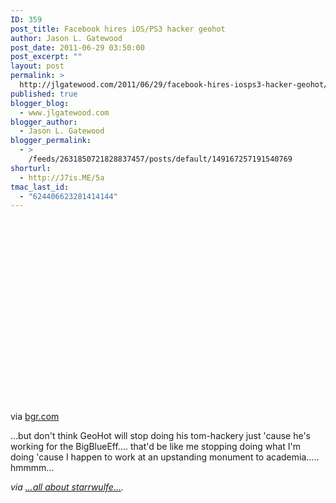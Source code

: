 ```yaml
---
ID: 359
post_title: Facebook hires iOS/PS3 hacker geohot
author: Jason L. Gatewood
post_date: 2011-06-29 03:50:00
post_excerpt: ""
layout: post
permalink: >
  http://jlgatewood.com/2011/06/29/facebook-hires-iosps3-hacker-geohot/
published: true
blogger_blog:
  - www.jlgatewood.com
blogger_author:
  - Jason L. Gatewood
blogger_permalink:
  - >
    /feeds/2631850721828837457/posts/default/149167257191540769
shorturl:
  - http://J7is.ME/5a
tmac_last_id:
  - "624406623281414144"
---
```

<div><div> <object height="307" class width="500" codebase="http://download.macromedia.com/pub/shockwave/cabs/flash/swflash.cab#version=6,0,40,0"><param name="allowFullScreen" value="true" /><param name="allowscriptaccess" value="always" /><param name="src" value="http://www.youtube.com/v/HZWtvbSo6mo?version=3&hl=en_US" /><param name="allowfullscreen" value="true" /><embed src="http://www.youtube.com/v/HZWtvbSo6mo?version=3&hl=en_US" allowfullscreen="true" type="application/x-shockwave-flash" allowscriptaccess="always" height="307" width="500"></embed></object>    <div>via <a href="http://www.bgr.com/2011/06/28/facebook-hires-iosps3-hacker-geohot-video/">bgr.com</a></div> <p>...but don't think GeoHot will stop doing his tom-hackery just 'cause he's working for the BigBlueEff.... that'd be like me stopping doing what I'm doing 'cause I happen to work at an upstanding monument to academia.....  hmmmm...</p></div><address> via <a href="http://starrwulfe.info/facebook-hires-iosps3-hacker-geohot">...all about starrwulfe...</a>.</address> </div>